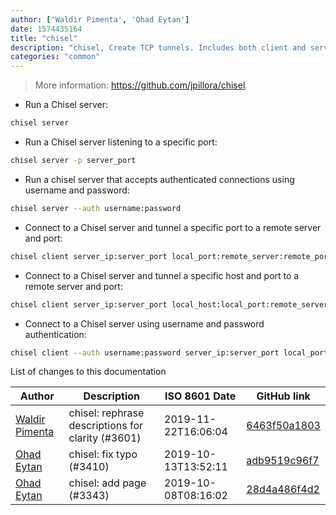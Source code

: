 ```yaml
---
author: ['Waldir Pimenta', 'Ohad Eytan']
date: 1574435164
title: "chisel"
description: "chisel, Create TCP tunnels. Includes both client and server."
categories: "common"
---
```

> More information: <https://github.com/jpillora/chisel>.

- Run a Chisel server:

```bash
chisel server
```

- Run a Chisel server listening to a specific port:

```bash
chisel server -p server_port
```

- Run a chisel server that accepts authenticated connections using username and password:

```bash
chisel server --auth username:password
```

- Connect to a Chisel server and tunnel a specific port to a remote server and port:

```bash
chisel client server_ip:server_port local_port:remote_server:remote_port
```

- Connect to a Chisel server and tunnel a specific host and port to a remote server and port:

```bash
chisel client server_ip:server_port local_host:local_port:remote_server:remote_port
```

- Connect to a Chisel server using username and password authentication:

```bash
chisel client --auth username:password server_ip:server_port local_port:remote_server:remote_port
```
List of changes to this documentation


Author | Description | ISO 8601 Date | GitHub link
------|-----|-----|-----
[Waldir Pimenta](mailto:waldyrious@gmail.com) | chisel: rephrase descriptions for clarity (#3601) | 2019-11-22T16:06:04 | [6463f50a1803](https://github.com/tldr-pages/tldr/commit/6463f50a18034af2e191c629a9d262f0cc6a5b84)
[Ohad Eytan](mailto:ohadey@gmail.com) | chisel: fix typo (#3410) | 2019-10-13T13:52:11 | [adb9519c96f7](https://github.com/tldr-pages/tldr/commit/adb9519c96f789a580d08fe5c30c95adc8587459)
[Ohad Eytan](mailto:ohadey@gmail.com) | chisel: add page (#3343) | 2019-10-08T08:16:02 | [28d4a486f4d2](https://github.com/tldr-pages/tldr/commit/28d4a486f4d2bd22ced2b33c6fd917e31d6bab5a)

